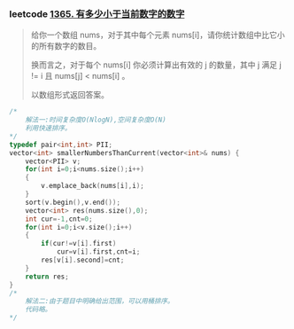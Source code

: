 ### leetcode [1365. 有多少小于当前数字的数字](https://leetcode-cn.com/problems/how-many-numbers-are-smaller-than-the-current-number/)

> 给你一个数组 nums，对于其中每个元素 nums[i]，请你统计数组中比它小的所有数字的数目。
>
> 换而言之，对于每个 nums[i] 你必须计算出有效的 j 的数量，其中 j 满足 j != i 且 nums[j] < nums[i] 。
>
> 以数组形式返回答案。
>

```cpp
/*
	解法一:时间复杂度O(NlogN),空间复杂度O(N)
	利用快速排序。
*/
typedef pair<int,int> PII;
vector<int> smallerNumbersThanCurrent(vector<int>& nums) {
    vector<PII> v;
    for(int i=0;i<nums.size();i++)
    {
        v.emplace_back(nums[i],i);
    }
    sort(v.begin(),v.end());
    vector<int> res(nums.size(),0);
    int cur=-1,cnt=0;
    for(int i=0;i<v.size();i++)
    {
        if(cur!=v[i].first)
            cur=v[i].first,cnt=i;
        res[v[i].second]=cnt;     
    }
    return res;
}
/*
	解法二:由于题目中明确给出范围，可以用桶排序。
	代码略。
*/
```

